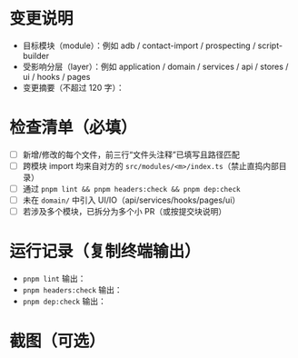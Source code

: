 <!-- .github/PULL_REQUEST_TEMPLATE.md -->
<!-- PR 模板：强制作者说明影响的模块/分层，并跑过检查清单 -->

# 变更说明

- 目标模块（module）：例如 adb / contact-import / prospecting / script-builder
- 受影响分层（layer）：例如 application / domain / services / api / stores / ui / hooks / pages
- 变更摘要（不超过 120 字）：

# 检查清单（必填）

- [ ] 新增/修改的每个文件，前三行“文件头注释”已填写且路径匹配
- [ ] 跨模块 import 均来自对方的 `src/modules/<m>/index.ts`（禁止直捣内部目录）
- [ ] 通过 `pnpm lint && pnpm headers:check && pnpm dep:check`
- [ ] 未在 `domain/` 中引入 UI/IO（api/services/hooks/pages/ui）
- [ ] 若涉及多个模块，已拆分为多个小 PR（或按提交块说明）

# 运行记录（复制终端输出）

- `pnpm lint` 输出：
- `pnpm headers:check` 输出：
- `pnpm dep:check` 输出：

# 截图（可选）
